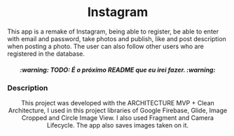 <h1 align="center">Instagram</h1>
<p>This app is a remake of Instagram, being able to register, be able to enter with email and password, take photos and publish, like and post description when posting a photo. The user can also follow other users who are registered in the database.</p>

<h5 align="center">:warning: TODO: É o próximo README que eu irei fazer. :warning:</h5>

<h3>Description</h3>
<p align="center">This project was developed with the ARCHITECTURE MVP + Clean Architecture, I used in this project libraries of Google Firebase, Glide, Image Cropped and Circle Image View. I also used Fragment and Camera Lifecycle. The app also saves images taken on it.</p>
